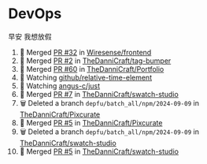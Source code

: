 # DevOps
早安 我想放假

<!--START_SECTION:activity-->
1. 🔀 Merged [PR #32](https://github.com/Wiresense/frontend/pull/32) in [Wiresense/frontend](https://github.com/Wiresense/frontend)
2. 🔀 Merged [PR #2](https://github.com/TheDanniCraft/tag-bumper/pull/2) in [TheDanniCraft/tag-bumper](https://github.com/TheDanniCraft/tag-bumper)
3. 🔀 Merged [PR #60](https://github.com/TheDanniCraft/Portfolio/pull/60) in [TheDanniCraft/Portfolio](https://github.com/TheDanniCraft/Portfolio)
4. 🔔 Watching [github/relative-time-element](https://github.com/github/relative-time-element)
5. 🔔 Watching [angus-c/just](https://github.com/angus-c/just)
6. 🔀 Merged [PR #7](https://github.com/TheDanniCraft/swatch-studio/pull/7) in [TheDanniCraft/swatch-studio](https://github.com/TheDanniCraft/swatch-studio)
7. 🗑️ Deleted a branch `depfu/batch_all/npm/2024-09-09` in [TheDanniCraft/Pixcurate](https://github.com/TheDanniCraft/Pixcurate)
8. 🔀 Merged [PR #5](https://github.com/TheDanniCraft/Pixcurate/pull/5) in [TheDanniCraft/Pixcurate](https://github.com/TheDanniCraft/Pixcurate)
9. 🗑️ Deleted a branch `depfu/batch_all/npm/2024-09-09` in [TheDanniCraft/swatch-studio](https://github.com/TheDanniCraft/swatch-studio)
10. 🔀 Merged [PR #5](https://github.com/TheDanniCraft/swatch-studio/pull/5) in [TheDanniCraft/swatch-studio](https://github.com/TheDanniCraft/swatch-studio)
<!--END_SECTION:activity-->            
